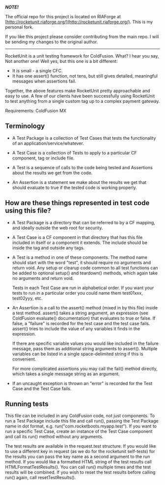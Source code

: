 ***NOTE!***

The official repo for this project is located on RIAForge at [http://rocketunit.riaforge.org/](http://rocketunit.riaforge.org/). This is my personal fork.

If you like this project please consider contributing from the main repo. I will be sending my changes to the original author.

---

RocketUnit is a unit testing framework for ColdFusion. What? I hear you say, Not another one! Well yes, but this one is a bit different:

* It is small - a single CFC.
* It has one assert() function, not tens, but still gives detailed, meaningful messages when assertions fail.

Together, the above features make RocketUnit pretty approachable and easy to use. A few of our clients have been successfully using RocketUnit to test anything from a single custom tag up to a complex payment gateway.

Requirements:
ColdFusion MX


Terminology
-----------
-	A Test Package is a collection of Test Cases that tests the functionality
	of an application/service/whatever.

-	A Test Case is a collection of Tests to apply to a particular CF component,
	tag or include file.

- 	A Test is a sequence of calls to the code being tested and Assertions about
	the results we get from the code.

-	An Assertion is a statement we make about the results we get that should
	evaluate to true if the tested code is working properly.

How are these things represented in test code using this file?
--------------------------------------------------------------
-	A Test Package is a directory that can be referred to by a CF mapping, and
	ideally outside the web root for security.

-	A Test Case is a CF component in that directory that has this file included
	in itself or a component it extends.  The include should be inside the
	<cfcomponent> tag and outside any <cffunction> tags.

-	A Test is a method in one of these components.  The method name should start with
	the word "test", it should require no arguments and return void.  Any setup or
	clearup code common to all test functions can be added to optional setup() and
	teardown() methods, which again take no arguments and return void.

	Tests in each Test Case are run in alphabetical order.  If you want your tests
	to run in a particular order you could name them test01xxx, test02yyy, etc.

-	An Assertion is a call to the assert() method (mixed in by this file) inside
	a test method.  assert() takes a string argument, an expression (see ColdFusion
	evaluate() documentation) that evaluates to true or false.  If false, a "failure"
	is recorded for the test case and the test case fails.  assert() tries to include
	the value of any variables it finds in the expression.

	If there are specific variable values you would like included in the failure message,
	pass them as additional string arguments to assert().  Multiple variables can be
	listed in a single space-delimited string if this is convenient.

	For more complicated assertions you may call the fail() method directly, which takes
	a single message string as an argument.

-	If an uncaught exception is thrown an "error" is recorded for the Test Case and the
	Test Case fails.

Running tests
-------------
This file can be included in any ColdFusion code, not just components.  To run
a Test Package include this file and call run(), passing the Test Package name in dot
format, e.g. run("com.rocketboots.myapp.test").  If you want to run a specific Test Case,
create an instance of the Test Case component and call its run() method without any
arguments.

The test results are available in the request.test structure.  If you would like to
use a different key in request (as we do for the rocketunit self-tests) for the results
you can pass the key name as a second argument to the run method.  If you would like
a formatted HTML string of the test results call HTMLFormatTestResults().  You can call
run() multiple times and the test results will be combined.  If you wish to reset the test
results before calling run() again, call resetTestResults().
